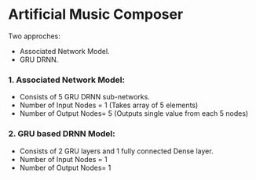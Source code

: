# Artificial Music Composer
  
Two approches:
* Associated Network Model.
* GRU DRNN.

### 1. Associated Network Model:
* Consists of 5 GRU DRNN sub-networks.
* Number of Input Nodes = 1 (Takes array of 5 elements)
* Number of Output Nodes= 5 (Outputs single value from each 5 nodes)

### 2. GRU based DRNN Model:
* Consists of 2 GRU layers and 1 fully connected Dense layer.
* Number of Input Nodes = 1
* Number of Output Nodes= 1
